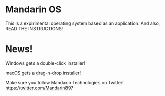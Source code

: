 # Mandarin OS
This is a expirimental operating system based as an application. And also, READ THE INSTRUCTIONS!

# News!
Windows gets a double-click installer!

macOS gets a drag-n-drop installer!

Make sure you follow Mandarin Technologies on Twitter!  https://twitter.com/Mandarin897